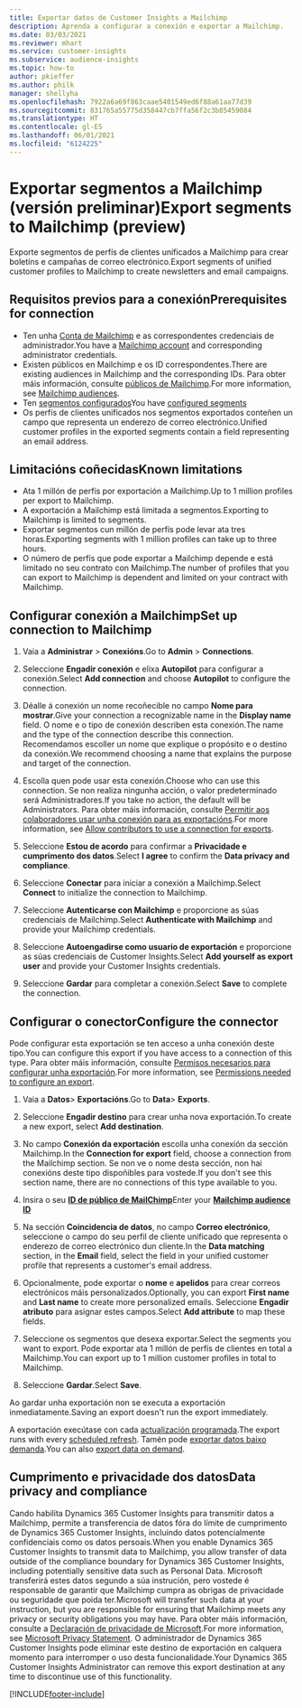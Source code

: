 ```yaml
---
title: Exportar datos de Customer Insights a Mailchimp
description: Aprenda a configurar a conexión e exportar a Mailchimp.
ms.date: 03/03/2021
ms.reviewer: mhart
ms.service: customer-insights
ms.subservice: audience-insights
ms.topic: how-to
author: pkieffer
ms.author: philk
manager: shellyha
ms.openlocfilehash: 7922a6a69f863caae5401549ed6f88a61aa77d39
ms.sourcegitcommit: 831765a55775d358447cb7ffa56f2c3b85459084
ms.translationtype: HT
ms.contentlocale: gl-ES
ms.lasthandoff: 06/01/2021
ms.locfileid: "6124225"
---
```

# <a name="export-segments-to-mailchimp-preview"></a><span data-ttu-id="7fc96-103">Exportar segmentos a Mailchimp (versión preliminar)</span><span class="sxs-lookup"><span data-stu-id="7fc96-103">Export segments to Mailchimp (preview)</span></span>

<span data-ttu-id="7fc96-104">Exporte segmentos de perfís de clientes unificados a Mailchimp para crear boletíns e campañas de correo electrónico.</span><span class="sxs-lookup"><span data-stu-id="7fc96-104">Export segments of unified customer profiles to Mailchimp to create newsletters and email campaigns.</span></span>

## <a name="prerequisites-for-connection"></a><span data-ttu-id="7fc96-105">Requisitos previos para a conexión</span><span class="sxs-lookup"><span data-stu-id="7fc96-105">Prerequisites for connection</span></span>

-   <span data-ttu-id="7fc96-106">Ten unha [Conta de Mailchimp](https://mailchimp.com/) e as correspondentes credenciais de administrador.</span><span class="sxs-lookup"><span data-stu-id="7fc96-106">You have a [Mailchimp account](https://mailchimp.com/) and corresponding administrator credentials.</span></span>
-   <span data-ttu-id="7fc96-107">Existen públicos en Mailchimp e os ID correspondentes.</span><span class="sxs-lookup"><span data-stu-id="7fc96-107">There are existing audiences in Mailchimp and the corresponding IDs.</span></span> <span data-ttu-id="7fc96-108">Para obter máis información, consulte [públicos de Mailchimp](https://mailchimp.com/help/create-audience/).</span><span class="sxs-lookup"><span data-stu-id="7fc96-108">For more information, see [Mailchimp audiences](https://mailchimp.com/help/create-audience/).</span></span>
-   <span data-ttu-id="7fc96-109">Ten [segmentos configurados](segments.md)</span><span class="sxs-lookup"><span data-stu-id="7fc96-109">You have [configured segments](segments.md)</span></span>
-   <span data-ttu-id="7fc96-110">Os perfís de clientes unificados nos segmentos exportados conteñen un campo que representa un enderezo de correo electrónico.</span><span class="sxs-lookup"><span data-stu-id="7fc96-110">Unified customer profiles in the exported segments contain a field representing an email address.</span></span>

## <a name="known-limitations"></a><span data-ttu-id="7fc96-111">Limitacións coñecidas</span><span class="sxs-lookup"><span data-stu-id="7fc96-111">Known limitations</span></span>

- <span data-ttu-id="7fc96-112">Ata 1 millón de perfís por exportación a Mailchimp.</span><span class="sxs-lookup"><span data-stu-id="7fc96-112">Up to 1 million profiles per export to Mailchimp.</span></span>
- <span data-ttu-id="7fc96-113">A exportación a Mailchimp está limitada a segmentos.</span><span class="sxs-lookup"><span data-stu-id="7fc96-113">Exporting to Mailchimp is limited to segments.</span></span>
- <span data-ttu-id="7fc96-114">Exportar segmentos cun millón de perfís pode levar ata tres horas.</span><span class="sxs-lookup"><span data-stu-id="7fc96-114">Exporting segments with 1 million profiles can take up to three hours.</span></span> 
- <span data-ttu-id="7fc96-115">O número de perfís que pode exportar a Mailchimp depende e está limitado no seu contrato con Mailchimp.</span><span class="sxs-lookup"><span data-stu-id="7fc96-115">The number of profiles that you can export to Mailchimp is dependent and limited on your contract with Mailchimp.</span></span>

## <a name="set-up-connection-to-mailchimp"></a><span data-ttu-id="7fc96-116">Configurar conexión a Mailchimp</span><span class="sxs-lookup"><span data-stu-id="7fc96-116">Set up connection to Mailchimp</span></span>

1. <span data-ttu-id="7fc96-117">Vaia a **Administrar** > **Conexións**.</span><span class="sxs-lookup"><span data-stu-id="7fc96-117">Go to **Admin** > **Connections**.</span></span>

1. <span data-ttu-id="7fc96-118">Seleccione **Engadir conexión** e elixa **Autopilot** para configurar a conexión.</span><span class="sxs-lookup"><span data-stu-id="7fc96-118">Select **Add connection** and choose **Autopilot** to configure the connection.</span></span>

1. <span data-ttu-id="7fc96-119">Déalle á conexión un nome recoñecible no campo **Nome para mostrar**.</span><span class="sxs-lookup"><span data-stu-id="7fc96-119">Give your connection a recognizable name in the **Display name** field.</span></span> <span data-ttu-id="7fc96-120">O nome e o tipo de conexión describen esta conexión.</span><span class="sxs-lookup"><span data-stu-id="7fc96-120">The name and the type of the connection describe this connection.</span></span> <span data-ttu-id="7fc96-121">Recomendamos escoller un nome que explique o propósito e o destino da conexión.</span><span class="sxs-lookup"><span data-stu-id="7fc96-121">We recommend choosing a name that explains the purpose and target of the connection.</span></span>

1. <span data-ttu-id="7fc96-122">Escolla quen pode usar esta conexión.</span><span class="sxs-lookup"><span data-stu-id="7fc96-122">Choose who can use this connection.</span></span> <span data-ttu-id="7fc96-123">Se non realiza ningunha acción, o valor predeterminado será Administradores.</span><span class="sxs-lookup"><span data-stu-id="7fc96-123">If you take no action, the default will be Administrators.</span></span> <span data-ttu-id="7fc96-124">Para obter máis información, consulte [Permitir aos colaboradores usar unha conexión para as exportacións](connections.md#allow-contributors-to-use-a-connection-for-exports).</span><span class="sxs-lookup"><span data-stu-id="7fc96-124">For more information, see [Allow contributors to use a connection for exports](connections.md#allow-contributors-to-use-a-connection-for-exports).</span></span>

1. <span data-ttu-id="7fc96-125">Seleccione **Estou de acordo** para confirmar a **Privacidade e cumprimento dos datos**.</span><span class="sxs-lookup"><span data-stu-id="7fc96-125">Select **I agree** to confirm the **Data privacy and compliance**.</span></span>

1. <span data-ttu-id="7fc96-126">Seleccione **Conectar** para iniciar a conexión a Mailchimp.</span><span class="sxs-lookup"><span data-stu-id="7fc96-126">Select **Connect** to initialize the connection to Mailchimp.</span></span>

1. <span data-ttu-id="7fc96-127">Seleccione **Autenticarse con Mailchimp** e proporcione as súas credenciais de Mailchimp.</span><span class="sxs-lookup"><span data-stu-id="7fc96-127">Select **Authenticate with Mailchimp** and provide your Mailchimp credentials.</span></span>

1. <span data-ttu-id="7fc96-128">Seleccione **Autoengadirse como usuario de exportación** e proporcione as súas credenciais de Customer Insights.</span><span class="sxs-lookup"><span data-stu-id="7fc96-128">Select **Add yourself as export user** and provide your Customer Insights credentials.</span></span>

1. <span data-ttu-id="7fc96-129">Seleccione **Gardar** para completar a conexión.</span><span class="sxs-lookup"><span data-stu-id="7fc96-129">Select **Save** to complete the connection.</span></span> 

## <a name="configure-the-connector"></a><span data-ttu-id="7fc96-130">Configurar o conector</span><span class="sxs-lookup"><span data-stu-id="7fc96-130">Configure the connector</span></span>

<span data-ttu-id="7fc96-131">Pode configurar esta exportación se ten acceso a unha conexión deste tipo.</span><span class="sxs-lookup"><span data-stu-id="7fc96-131">You can configure this export if you have access to a connection of this type.</span></span> <span data-ttu-id="7fc96-132">Para obter máis información, consulte [Permisos necesarios para configurar unha exportación](export-destinations.md#set-up-a-new-export).</span><span class="sxs-lookup"><span data-stu-id="7fc96-132">For more information, see [Permissions needed to configure an export](export-destinations.md#set-up-a-new-export).</span></span>

1. <span data-ttu-id="7fc96-133">Vaia a **Datos**> **Exportacións**.</span><span class="sxs-lookup"><span data-stu-id="7fc96-133">Go to **Data**> **Exports**.</span></span>

1. <span data-ttu-id="7fc96-134">Seleccione **Engadir destino** para crear unha nova exportación.</span><span class="sxs-lookup"><span data-stu-id="7fc96-134">To create a new export, select **Add destination**.</span></span>

1. <span data-ttu-id="7fc96-135">No campo **Conexión da exportación** escolla unha conexión da sección Mailchimp.</span><span class="sxs-lookup"><span data-stu-id="7fc96-135">In the **Connection for export** field, choose a connection from the Mailchimp section.</span></span> <span data-ttu-id="7fc96-136">Se non ve o nome desta sección, non hai conexións deste tipo dispoñibles para vostede.</span><span class="sxs-lookup"><span data-stu-id="7fc96-136">If you don't see this section name, there are no connections of this type available to you.</span></span>

1. <span data-ttu-id="7fc96-137">Insira o seu **[ID de público de MailChimp](https://mailchimp.com/help/find-audience-id/)**</span><span class="sxs-lookup"><span data-stu-id="7fc96-137">Enter your **[Mailchimp audience ID](https://mailchimp.com/help/find-audience-id/)**</span></span>

3. <span data-ttu-id="7fc96-138">Na sección **Coincidencia de datos**, no campo **Correo electrónico**, seleccione o campo do seu perfil de cliente unificado que representa o enderezo de correo electrónico dun cliente.</span><span class="sxs-lookup"><span data-stu-id="7fc96-138">In the **Data matching** section, in the **Email** field, select the field in your unified customer profile that represents a customer's email address.</span></span> 

1. <span data-ttu-id="7fc96-139">Opcionalmente, pode exportar o **nome** e **apelidos** para crear correos electrónicos máis personalizados.</span><span class="sxs-lookup"><span data-stu-id="7fc96-139">Optionally, you can export **First name** and **Last name** to create more personalized emails.</span></span> <span data-ttu-id="7fc96-140">Seleccione **Engadir atributo** para asignar estes campos.</span><span class="sxs-lookup"><span data-stu-id="7fc96-140">Select **Add attribute** to map these fields.</span></span>

1. <span data-ttu-id="7fc96-141">Seleccione os segmentos que desexa exportar.</span><span class="sxs-lookup"><span data-stu-id="7fc96-141">Select the segments you want to export.</span></span> <span data-ttu-id="7fc96-142">Pode exportar ata 1 millón de perfís de clientes en total a Mailchimp.</span><span class="sxs-lookup"><span data-stu-id="7fc96-142">You can export up to 1 million customer profiles in total to Mailchimp.</span></span>

1. <span data-ttu-id="7fc96-143">Seleccione **Gardar**.</span><span class="sxs-lookup"><span data-stu-id="7fc96-143">Select **Save**.</span></span>

<span data-ttu-id="7fc96-144">Ao gardar unha exportación non se executa a exportación inmediatamente.</span><span class="sxs-lookup"><span data-stu-id="7fc96-144">Saving an export doesn't run the export immediately.</span></span>

<span data-ttu-id="7fc96-145">A exportación execútase con cada [actualización programada](system.md#schedule-tab).</span><span class="sxs-lookup"><span data-stu-id="7fc96-145">The export runs with every [scheduled refresh](system.md#schedule-tab).</span></span> <span data-ttu-id="7fc96-146">Tamén pode [exportar datos baixo demanda](export-destinations.md#run-exports-on-demand).</span><span class="sxs-lookup"><span data-stu-id="7fc96-146">You can also [export data on demand](export-destinations.md#run-exports-on-demand).</span></span> 

## <a name="data-privacy-and-compliance"></a><span data-ttu-id="7fc96-147">Cumprimento e privacidade dos datos</span><span class="sxs-lookup"><span data-stu-id="7fc96-147">Data privacy and compliance</span></span>

<span data-ttu-id="7fc96-148">Cando habilita Dynamics 365 Customer Insights para transmitir datos a Mailchimp, permite a transferencia de datos fóra do límite de cumprimento de Dynamics 365 Customer Insights, incluíndo datos potencialmente confidenciais como os datos persoais.</span><span class="sxs-lookup"><span data-stu-id="7fc96-148">When you enable Dynamics 365 Customer Insights to transmit data to Mailchimp, you allow transfer of data outside of the compliance boundary for Dynamics 365 Customer Insights, including potentially sensitive data such as Personal Data.</span></span> <span data-ttu-id="7fc96-149">Microsoft transferirá estes datos segundo a súa instrución, pero vostede é responsable de garantir que Mailchimp cumpra as obrigas de privacidade ou seguridade que poida ter.</span><span class="sxs-lookup"><span data-stu-id="7fc96-149">Microsoft will transfer such data at your instruction, but you are responsible for ensuring that Mailchimp meets any privacy or security obligations you may have.</span></span> <span data-ttu-id="7fc96-150">Para obter máis información, consulte a [Declaración de privacidade de Microsoft](https://go.microsoft.com/fwlink/?linkid=396732).</span><span class="sxs-lookup"><span data-stu-id="7fc96-150">For more information, see [Microsoft Privacy Statement](https://go.microsoft.com/fwlink/?linkid=396732).</span></span>
<span data-ttu-id="7fc96-151">O administrador de Dynamics 365 Customer Insights pode eliminar este destino de exportación en calquera momento para interromper o uso desta funcionalidade.</span><span class="sxs-lookup"><span data-stu-id="7fc96-151">Your Dynamics 365 Customer Insights Administrator can remove this export destination at any time to discontinue use of this functionality.</span></span>

[!INCLUDE[footer-include](../includes/footer-banner.md)]
